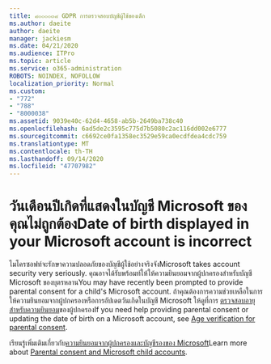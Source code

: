 ```yaml
---
title: ๘๐๐๐๐๓๘ GDPR การตรวจสอบบัญชีผู้ใช้ของเด็ก
ms.author: daeite
author: daeite
manager: jackiesm
ms.date: 04/21/2020
ms.audience: ITPro
ms.topic: article
ms.service: o365-administration
ROBOTS: NOINDEX, NOFOLLOW
localization_priority: Normal
ms.custom:
- "772"
- "788"
- "8000038"
ms.assetid: 9039e40c-62d4-4658-ab5b-2649ba738c40
ms.openlocfilehash: 6ad5de2c3595c775d7b5080c2ac116dd002e6777
ms.sourcegitcommit: c6692ce0fa1358ec3529e59ca0ecdfdea4cdc759
ms.translationtype: MT
ms.contentlocale: th-TH
ms.lasthandoff: 09/14/2020
ms.locfileid: "47707982"
---
```

# <a name="date-of-birth-displayed-in-your-microsoft-account-is-incorrect"></a><span data-ttu-id="5092f-102">วันเดือนปีเกิดที่แสดงในบัญชี Microsoft ของคุณไม่ถูกต้อง</span><span class="sxs-lookup"><span data-stu-id="5092f-102">Date of birth displayed in your Microsoft account is incorrect</span></span>

<span data-ttu-id="5092f-103">ไมโครซอฟท์จะรักษาความปลอดภัยของบัญชีผู้ใช้อย่างจริงจัง</span><span class="sxs-lookup"><span data-stu-id="5092f-103">Microsoft takes account security very seriously.</span></span> <span data-ttu-id="5092f-104">คุณอาจได้รับพร้อมท์ให้ให้ความยินยอมจากผู้ปกครองสำหรับบัญชี Microsoft ของบุตรหลาน</span><span class="sxs-lookup"><span data-stu-id="5092f-104">You may have recently been prompted to provide parental consent for a child's Microsoft account.</span></span> <span data-ttu-id="5092f-105">ถ้าคุณต้องการความช่วยเหลือในการให้ความยินยอมจากผู้ปกครองหรือการอัปเดตวันเกิดในบัญชี Microsoft ให้ดูที่การ [ตรวจสอบอายุสำหรับความยินยอม](https://go.microsoft.com/fwlink/p/?linkid=874364)ของผู้ปกครอง</span><span class="sxs-lookup"><span data-stu-id="5092f-105">If you need help providing parental consent or updating the date of birth on a Microsoft account, see [Age verification for parental consent](https://go.microsoft.com/fwlink/p/?linkid=874364).</span></span>
  
<span data-ttu-id="5092f-106">เรียนรู้เพิ่มเติมเกี่ยวกับ[ความยินยอมจากผู้ปกครองและบัญชีรองของ Microsoft](https://go.microsoft.com/fwlink/p/?linkid=874365)</span><span class="sxs-lookup"><span data-stu-id="5092f-106">Learn more about [Parental consent and Microsoft child accounts](https://go.microsoft.com/fwlink/p/?linkid=874365).</span></span>
  